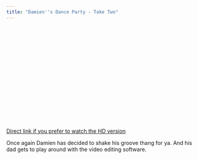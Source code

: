 ```yaml
---
title: "Damien''s Dance Party - Take Two"
---
```

<p><object width="450" height="253"><param name="allowfullscreen" value="true" /><param name="allowscriptaccess" value="always" /><param name="movie" value="http://vimeo.com/moogaloop.swf?clip_id=2971019&amp;server=vimeo.com&amp;show_title=0&amp;show_byline=0&amp;show_portrait=0&amp;color=ffffff&amp;fullscreen=1" /><embed src="http://vimeo.com/moogaloop.swf?clip_id=2971019&amp;server=vimeo.com&amp;show_title=0&amp;show_byline=0&amp;show_portrait=0&amp;color=ffffff&amp;fullscreen=1" type="application/x-shockwave-flash" allowfullscreen="true" allowscriptaccess="always" width="450" height="253"></embed></object></p>
<p><a href="http://vimeo.com/2971019">Direct link if you prefer to watch the HD version</a></p>
<p>Once again Damien has decided to shake his groove thang for ya.  And his dad gets to play around with the video editing software.</p>

